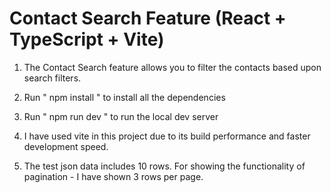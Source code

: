 # Contact Search Feature (React + TypeScript + Vite)


1. The Contact Search feature allows you to filter the contacts based upon search filters.

2. Run " npm install " to install all the dependencies

3. Run " npm run dev " to run the local dev server

4. I have used vite in this project due to its build performance and faster development speed.

5. The test json data includes 10 rows. For showing the functionality of pagination - I have shown 3 rows per page.


